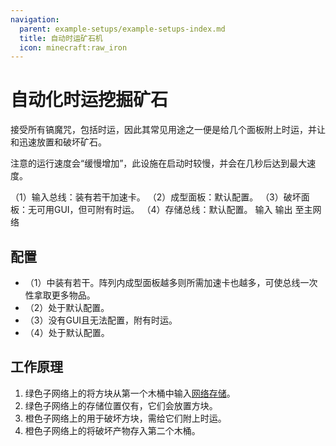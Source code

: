 ```yaml
---
navigation:
  parent: example-setups/example-setups-index.md
  title: 自动时运矿石机
  icon: minecraft:raw_iron
---
```


# 自动化时运挖掘矿石

<ItemLink id="annihilation_plane" />接受所有镐魔咒，包括时运，因此其常见用途之一便是给几个面板附上时运，并让<ItemLink id="formation_plane" />和<ItemLink id="annihilation_plane" />迅速放置和破坏矿石。

注意<ItemLink id="import_bus" />的运行速度会“缓慢增加”，此设施在启动时较慢，并会在几秒后达到最大速度。

<GameScene zoom="6" interactive={true}>
  <ImportStructure src="../assets/assemblies/ore_fortuner.snbt" />

  <BoxAnnotation color="#dddddd" min="2.7 0 2" max="3 1 3">
        （1）输入总线：装有若干加速卡。
        <ItemImage id="speed_card" scale="2" />
  </BoxAnnotation>

  <BoxAnnotation color="#dddddd" min="0 0 2" max="2 1 2.3">
        （2）成型面板：默认配置。
  </BoxAnnotation>

  <BoxAnnotation color="#dddddd" min="0 0 0.7" max="2 1 1">
        （3）破坏面板：无可用GUI，但可附有时运。
  </BoxAnnotation>

  <BoxAnnotation color="#dddddd" min="2.7 0 0" max="3 1 1">
        （4）存储总线：默认配置。
  </BoxAnnotation>

<DiamondAnnotation pos="3.5 0.5 2.5" color="#00ff00">
        输入
    </DiamondAnnotation>

<DiamondAnnotation pos="3.5 0.5 0.5" color="#00ff00">
        输出
    </DiamondAnnotation>

<DiamondAnnotation pos="4 0.5 1.5" color="#00ff00">
        至主网络
    </DiamondAnnotation>

  <IsometricCamera yaw="195" pitch="30" />
</GameScene>

## 配置

*   <ItemLink id="import_bus" />（1）中装有若干<ItemLink id="speed_card" />。阵列内成型面板越多则所需加速卡也越多，可使总线一次性拿取更多物品。
*   <ItemLink id="formation_plane" />（2）处于默认配置。
*   <ItemLink id="annihilation_plane" />（3）没有GUI且无法配置，附有时运。
*   <ItemLink id="storage_bus" />（4）处于默认配置。

## 工作原理

1.  绿色子网络上的<ItemLink id="import_bus" />将方块从第一个木桶中输入[网络存储](../ae2-mechanics/import-export-storage.md)。
2.  绿色子网络上的存储位置仅有<ItemLink id="formation_plane" />，它们会放置方块。
3.  橙色子网络上的<ItemLink id="annihilation_plane" />用于破坏方块，需给它们附上时运。
4.  橙色子网络上的<ItemLink id="storage_bus" />将破坏产物存入第二个木桶。
